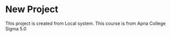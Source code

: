 # New Project

This project is created from Local system.
This course is from Apna College
Sigma 5.0